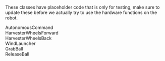 These classes have placeholder code that is only for testing, make sure to update these before we actually try to use the hardware functions on the robot.
    
AutonomousCommand  
HarvesterWheelsForward  
HarvesterWheelsBack  
WindLauncher  
GrabBall  
ReleaseBall  
